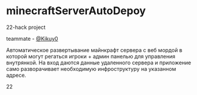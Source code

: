 # minecraftServerAutoDepoy
22-hack project

teammate - [@Kikuy0](https://github.com/Kikuy0)

Автоматическое развертывание майнкрафт сервера с веб мордой в которой могут регаться игроки + админ панелью для управления внутрянкой.
На вход даются данные удаленного сервера и приложение само разворачивает необходимую инфроструктуру на указанном адресе.














22
